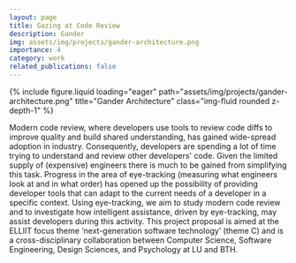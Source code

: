 ```yaml
---
layout: page
title: Gazing at Code Review
description: Gander
img: assets/img/projects/gander-architecture.png
importance: 4
category: work
related_publications: false
---
```


<div class="row justify-content-sm-center">
    <div class="col-sm-4 mt-3 mt-md-0">
        {% include figure.liquid loading="eager" path="assets/img/projects/gander-architecture.png" title="Gander Architecture" class="img-fluid rounded z-depth-1" %}
    </div>
</div>

Modern code review, where developers use tools to review code diffs to improve quality and build shared understanding, has gained wide-spread adoption in industry. Consequently, developers are spending a lot of time trying to understand and review other developers' code. Given the limited supply of (expensive) engineers there is much to be gained from simplifying this task. Progress in the area of eye-tracking (measuring what engineers look at and in what order) has opened up the possibility of providing developer tools that can adapt to the current needs of a developer in a specific context. Using eye-tracking, we aim to study modern code review and to investigate how intelligent assistance, driven by eye-tracking, may assist developers during this activity. This project proposal is aimed at the ELLIIT focus theme ‘next-generation software technology’ (theme C) and is a cross-disciplinary collaboration between Computer Science, Software Engineering, Design Sciences, and Psychology at LU and BTH.

